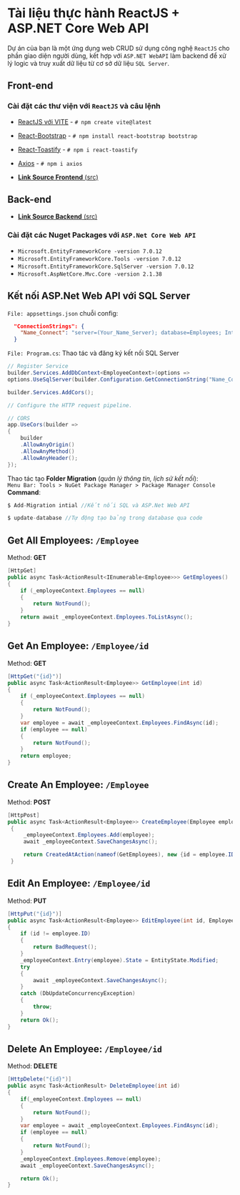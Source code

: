 # Tài liệu thực hành ReactJS + ASP.NET Core Web API

Dự án của bạn là một ứng dụng web CRUD sử dụng công nghệ `ReactJS` cho phần giao diện người dùng, kết hợp với `ASP.NET WebAPI` làm backend để xử lý logic và truy xuất dữ liệu từ cơ sở dữ liệu `SQL Server`.

## Front-end

### Cài đặt các thư viện với `ReactJS` và câu lệnh

- [ReactJS với VITE](https://vitejs.dev/) - `# npm create vite@latest`
<!-- - [React router DOM v6](https://reactrouter.com/en/main/start/tutorial) - `# npm i react-router-dom` -->
- [React-Bootstrap](https://react-bootstrap.netlify.app/docs/getting-started/introduction) - `# npm install react-bootstrap bootstrap`
- [React-Toastify](https://github.com/fkhadra/react-toastify) - `# npm i react-toastify`
- [Axios](https://www.npmjs.com/package/axios) - `# npm i axios`

- [**Link Source Frontend** (src)](https://github.com/QuocNGN/frontend-reactjs-crud)

## Back-end

- [**Link Source Backend** (src)](https://github.com/QuocNGN/backend-aspnet-webapi-crud)

### Cài đặt các Nuget Packages với `ASP.Net Core Web API`

- `Microsoft.EntityFrameworkCore -version 7.0.12`
- `Microsoft.EntityFrameworkCore.Tools -version 7.0.12`
- `Microsoft.EntityFrameworkCore.SqlServer -version 7.0.12`
- `Microsoft.AspNetCore.Mvc.Core -version 2.1.38`

## Kết nối ASP.Net Web API với SQL Server

`File: appsettings.json` chuỗi config:

```JSON
  "ConnectionStrings": {
    "Name_Connect": "server=(Your_Name_Server); database=Employees; Integrated Security=True; MultipleActiveResultSets=true; TrustServerCertificate=True;"
  }
```

`File: Program.cs`: Thao tác và đăng ký kết nối SQL Server

```C#
// Register Service
builder.Services.AddDbContext<EmployeeContext>(options =>
options.UseSqlServer(builder.Configuration.GetConnectionString("Name_Connect")));

builder.Services.AddCors();

// Configure the HTTP request pipeline.

// CORS
app.UseCors(builder =>
{
    builder
    .AllowAnyOrigin()
    .AllowAnyMethod()
    .AllowAnyHeader();
});
```

Thao tác tạo **Folder Migration** (_quản lý thông tin, lịch sử kết nối_): <br>
`Menu Bar: Tools > NuGet Package Manager > Package Manager Console` <br>
**Command**: <br>

```C#
$ Add-Migration intial //Kết nối SQL và ASP.Net Web API
```

```C#
$ update-database //Tự động tạo bảng trong database qua code
```

## Get All Employees: `/Employee`

Method: **GET**

```C#
[HttpGet]
public async Task<ActionResult<IEnumerable<Employee>>> GetEmployees()
{
    if (_employeeContext.Employees == null)
    {
        return NotFound();
    }
    return await _employeeContext.Employees.ToListAsync();
}
```

## Get An Employee: `/Employee/id`

Method: **GET**

```C#
[HttpGet("{id}")]
public async Task<ActionResult<Employee>> GetEmployee(int id)
{
    if (_employeeContext.Employees == null)
    {
        return NotFound();
    }
    var employee = await _employeeContext.Employees.FindAsync(id);
    if (employee == null)
    {
        return NotFound();
    }
    return employee;
}
```

## Create An Employee: `/Employee`

Method: **POST**

```C#
[HttpPost]
public async Task<ActionResult<Employee>> CreateEmployee(Employee employee)
 {
     _employeeContext.Employees.Add(employee);
     await _employeeContext.SaveChangesAsync();

     return CreatedAtAction(nameof(GetEmployees), new {id = employee.ID}, employee);
 }
```

## Edit An Employee: `/Employee/id`

Method: **PUT**

```C#
[HttpPut("{id}")]
public async Task<ActionResult<Employee>> EditEmployee(int id, Employee employee)
{
    if (id != employee.ID)
    {
        return BadRequest();
    }
    _employeeContext.Entry(employee).State = EntityState.Modified;
    try
    {
        await _employeeContext.SaveChangesAsync();
    }
    catch (DbUpdateConcurrencyException)
    {
        throw;
    }
    return Ok();
}
```

## Delete An Employee: `/Employee/id`

Method: **DELETE**

```C#
[HttpDelete("{id}")]
public async Task<ActionResult> DeleteEmployee(int id)
{
    if(_employeeContext.Employees == null)
    {
        return NotFound();
    }
    var employee = await _employeeContext.Employees.FindAsync(id);
    if (employee == null)
    {
        return NotFound();
    }
    _employeeContext.Employees.Remove(employee);
    await _employeeContext.SaveChangesAsync();

    return Ok();
}
```
